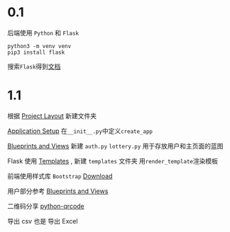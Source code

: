 0.1
=
后端使用 `Python` 和 `Flask`
```
python3 -m venv venv
pip3 install flask
```
搜索`Flask`得到[文档](https://flask.palletsprojects.com/)

1.1
=
根据 [Project Layout](https://flask.palletsprojects.com/en/stable/tutorial/layout/) 新建文件夹  

[Application Setup](https://flask.palletsprojects.com/en/stable/tutorial/factory/)
在`__init__.py`中定义`create_app`

[Blueprints and Views](https://flask.palletsprojects.com/en/stable/tutorial/views/)
新建 `auth.py` `lottery.py` 用于存放用户和主页面的蓝图

Flask 使用 [Templates](https://flask.palletsprojects.com/en/stable/tutorial/templates/) , 新建 `templates` 文件夹
用`render_template`渲染模板

前端使用样式库 `Bootstrap` [Download](https://v5.bootcss.com/docs/getting-started/download/)

用户部分参考 [Blueprints and Views](https://flask.palletsprojects.com/en/stable/tutorial/views/#the-first-view-register)

二维码分享 [python-qrcode](https://github.com/lincolnloop/python-qrcode)

导出 csv 也是 导出 Excel
